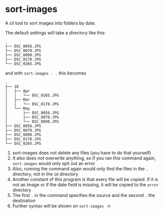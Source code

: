 # sort-images

A cli tool to sort images into folders by date.

The default settings will take a directory like this:
```
.
├── DSC_0056.JPG
├── DSC_0070.JPG
├── DSC_0098.JPG
├── DSC_0170.JPG
└── DSC_0265.JPG
```
and with `sort-images . .` this becomes
```
.
├── 18
│   ├── Apr
│   │   └── DSC_0265.JPG
│   ├── Mar
│   │   └── DSC_0170.JPG
│   └── May
│       ├── DSC_0056.JPG
│       ├── DSC_0070.JPG
│       └── DSC_0098.JPG
├── DSC_0056.JPG
├── DSC_0070.JPG
├── DSC_0098.JPG
├── DSC_0170.JPG
└── DSC_0265.JPG
```

1. sort-images does not delete any files (you have to do that yourself)
2. It also does not overwrite anything, so if you ran this command again, `sort-images` would only spit out an error
3. Also, running the command again would only find the files in the `.` directory, not in the `18` directory
4. Another constant of this program is that every file will be copied. If it is not an
    image or if the date field is missing, it will be copied to the `error` directory
5. The first `.` in the command specifies the source and the second `.` the destination
6. Further syntax will be shown on `sort-images -h`